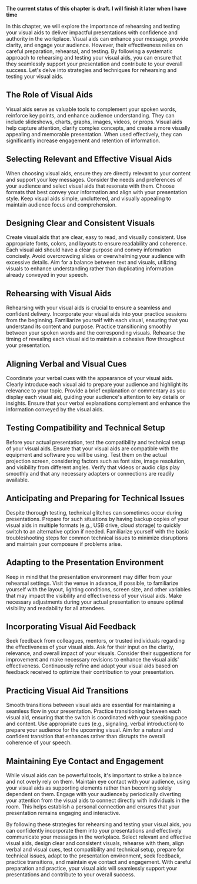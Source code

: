 **The current status of this chapter is draft. I will finish it later when I have time**

In this chapter, we will explore the importance of rehearsing and testing your visual aids to deliver impactful presentations with confidence and authority in the workplace. Visual aids can enhance your message, provide clarity, and engage your audience. However, their effectiveness relies on careful preparation, rehearsal, and testing. By following a systematic approach to rehearsing and testing your visual aids, you can ensure that they seamlessly support your presentation and contribute to your overall success. Let's delve into strategies and techniques for rehearsing and testing your visual aids.

The Role of Visual Aids
-----------------------

Visual aids serve as valuable tools to complement your spoken words, reinforce key points, and enhance audience understanding. They can include slideshows, charts, graphs, images, videos, or props. Visual aids help capture attention, clarify complex concepts, and create a more visually appealing and memorable presentation. When used effectively, they can significantly increase engagement and retention of information.

Selecting Relevant and Effective Visual Aids
--------------------------------------------

When choosing visual aids, ensure they are directly relevant to your content and support your key messages. Consider the needs and preferences of your audience and select visual aids that resonate with them. Choose formats that best convey your information and align with your presentation style. Keep visual aids simple, uncluttered, and visually appealing to maintain audience focus and comprehension.

Designing Clear and Consistent Visuals
--------------------------------------

Create visual aids that are clear, easy to read, and visually consistent. Use appropriate fonts, colors, and layouts to ensure readability and coherence. Each visual aid should have a clear purpose and convey information concisely. Avoid overcrowding slides or overwhelming your audience with excessive details. Aim for a balance between text and visuals, utilizing visuals to enhance understanding rather than duplicating information already conveyed in your speech.

Rehearsing with Visual Aids
---------------------------

Rehearsing with your visual aids is crucial to ensure a seamless and confident delivery. Incorporate your visual aids into your practice sessions from the beginning. Familiarize yourself with each visual, ensuring that you understand its content and purpose. Practice transitioning smoothly between your spoken words and the corresponding visuals. Rehearse the timing of revealing each visual aid to maintain a cohesive flow throughout your presentation.

Aligning Verbal and Visual Cues
-------------------------------

Coordinate your verbal cues with the appearance of your visual aids. Clearly introduce each visual aid to prepare your audience and highlight its relevance to your topic. Provide a brief explanation or commentary as you display each visual aid, guiding your audience's attention to key details or insights. Ensure that your verbal explanations complement and enhance the information conveyed by the visual aids.

Testing Compatibility and Technical Setup
-----------------------------------------

Before your actual presentation, test the compatibility and technical setup of your visual aids. Ensure that your visual aids are compatible with the equipment and software you will be using. Test them on the actual projection screen, considering factors such as font size, image resolution, and visibility from different angles. Verify that videos or audio clips play smoothly and that any necessary adapters or connections are readily available.

Anticipating and Preparing for Technical Issues
-----------------------------------------------

Despite thorough testing, technical glitches can sometimes occur during presentations. Prepare for such situations by having backup copies of your visual aids in multiple formats (e.g., USB drive, cloud storage) to quickly switch to an alternative option if needed. Familiarize yourself with the basic troubleshooting steps for common technical issues to minimize disruptions and maintain your composure if problems arise.

Adapting to the Presentation Environment
----------------------------------------

Keep in mind that the presentation environment may differ from your rehearsal settings. Visit the venue in advance, if possible, to familiarize yourself with the layout, lighting conditions, screen size, and other variables that may impact the visibility and effectiveness of your visual aids. Make necessary adjustments during your actual presentation to ensure optimal visibility and readability for all attendees.

Incorporating Visual Aid Feedback
---------------------------------

Seek feedback from colleagues, mentors, or trusted individuals regarding the effectiveness of your visual aids. Ask for their input on the clarity, relevance, and overall impact of your visuals. Consider their suggestions for improvement and make necessary revisions to enhance the visual aids' effectiveness. Continuously refine and adapt your visual aids based on feedback received to optimize their contribution to your presentation.

Practicing Visual Aid Transitions
---------------------------------

Smooth transitions between visual aids are essential for maintaining a seamless flow in your presentation. Practice transitioning between each visual aid, ensuring that the switch is coordinated with your speaking pace and content. Use appropriate cues (e.g., signaling, verbal introduction) to prepare your audience for the upcoming visual. Aim for a natural and confident transition that enhances rather than disrupts the overall coherence of your speech.

Maintaining Eye Contact and Engagement
--------------------------------------

While visual aids can be powerful tools, it's important to strike a balance and not overly rely on them. Maintain eye contact with your audience, using your visual aids as supporting elements rather than becoming solely dependent on them. Engage with your audienceby periodically diverting your attention from the visual aids to connect directly with individuals in the room. This helps establish a personal connection and ensures that your presentation remains engaging and interactive.

By following these strategies for rehearsing and testing your visual aids, you can confidently incorporate them into your presentations and effectively communicate your messages in the workplace. Select relevant and effective visual aids, design clear and consistent visuals, rehearse with them, align verbal and visual cues, test compatibility and technical setup, prepare for technical issues, adapt to the presentation environment, seek feedback, practice transitions, and maintain eye contact and engagement. With careful preparation and practice, your visual aids will seamlessly support your presentations and contribute to your overall success.
